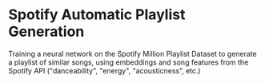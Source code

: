 # Spotify Automatic Playlist Generation
Training a neural network on the Spotify Million Playlist Dataset to generate a playlist of similar songs, using embeddings and song features from the Spotify API ("danceability", "energy", "acousticness”, etc.)
